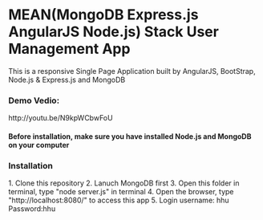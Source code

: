 # MEAN(MongoDB Express.js AngularJS Node.js) Stack User Management App
This is a responsive Single Page Application built by AngularJS, BootStrap, Node.js & Express.js and MongoDB  <br>
<h3>Demo Vedio:</h3>
http://youtu.be/N9kpWCbwFoU
<h4>Before installation, make sure you have installed Node.js and MongoDB on your computer</h4>
<h3>Installation</h3>
1. Clone this repository
2. Lanuch MongoDB first
3. Open this folder in terminal, type "node server.js" in terminal
4. Open the browser, type "http://localhost:8080/" to access this app
5. Login username: hhu    Password:hhu

